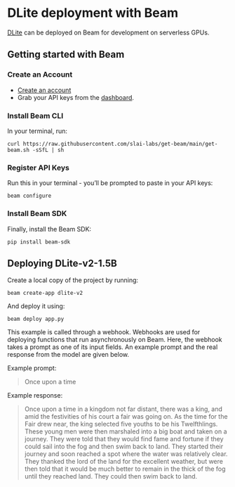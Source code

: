 # DLite deployment with Beam

[DLite](https://huggingface.co/aisquared/dlite-v2-1_5b) can be deployed on Beam for development
on serverless GPUs.

## Getting started with Beam

### Create an Account
- [Create an account](https://www.beam.cloud/)
- Grab your API keys from the [dashboard](https://www.beam.cloud/dashboard/settings/api-keys).

### Install Beam CLI
In your terminal, run:

```curl https://raw.githubusercontent.com/slai-labs/get-beam/main/get-beam.sh -sSfL | sh```

### Register API Keys
Run this in your terminal - you’ll be prompted to paste in your API keys:

```beam configure```

### Install Beam SDK
Finally, install the Beam SDK:

```pip install beam-sdk```

## Deploying DLite-v2-1.5B

Create a local copy of the project by running:

```beam create-app dlite-v2```

And deploy it using:

```beam deploy app.py```

This example is called through a webhook. Webhooks are used for deploying
functions that run asynchronously on Beam. Here, the webhook takes a prompt
as one of its input fields. An example prompt and the real response from the
model are given below.

Example prompt:
> Once upon a time

Example response: 
> Once upon a time in a kingdom not far distant, there was a king, and amid the festivities of his court a fair was going on. As the time for the Fair drew near, the king selected five youths to be his Twelfthlings. These young men were then marshaled into a big boat and taken on a journey. They were told that they would find fame and fortune if they could sail into the fog and then swim back to land. They started their journey and soon reached a spot where the water was relatively clear. They thanked the lord of the land for the excellent weather, but were then told that it would be much better to remain in the thick of the fog until they reached land. They could then swim back to land.

